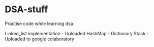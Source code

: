 # DSA-stuff
Practise code while learning dsa

Linked_list implementation - Uploaded
HashMap - Dictionary
Stack - Uploaded to google colaboratory


